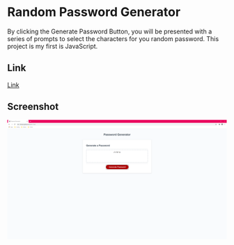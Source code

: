 # Random Password Generator

By clicking the Generate Password Button, you will be presented with a series of prompts to select the characters for you random password.  This project is my first is JavaScript.

## Link

[Link](https://nrhuizar.github.io/Random-Password-Generator/)

## Screenshot

![Screenshot](./assets/images/screenshot.png)


